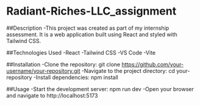 ﻿# Radiant-Riches-LLC_assignment
##Description
-This project was created as part of my internship assessment. It is a web application built using React and styled with Tailwind CSS.

##Technologies Used
-React
-Tailwind CSS
-VS Code
-Vite

##Installation
-Clone the repository: git clone https://github.com/your-username/your-repository.git
-Navigate to the project directory: cd your-repository
-Install dependencies: npm install

##Usage
-Start the development server: npm run dev
-Open your browser and navigate to http://localhost:5173
